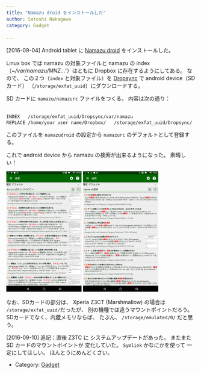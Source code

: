 ```yaml
---
title: "Namazu droid をインストールした"
author: Satoshi Nakagawa
category: Gadget

---
```


[2016-09-04]  Android tablet に
[Namazu droid](https://play.google.com/store/apps/details?id=jp.mito.namazudroid) をインストールした。

 Linux box では namazu の対象ファイルと
namazu の index
（_~/var/namazu/MNZ..._'）はともに
Dropbox に存在するようにしてある。
なので、
この２つ（`index` と対象ファイル）を
[Dropsync](https://play.google.com/store/apps/details?id=com.ttxapps.dropsync&hl=ja) で android device（SDカード）
（`/storage/exfat_uuid`）にダウンロードする。

 SD カードに
`namazu/namazurc` ファイルをつくる。
内容は次の通り：

```

INDEX	/storage/exfat_uuid/Dropsync/var/namazu
REPLACE	/home/your user name/Dropbox/	/storage/exfat_uuid/Dropsync/

```

 このファイルを `namazudroid` の設定から
`namazurc` のデフォルトとして登録する。

 これで android device から
namazu の検索が出来るようになった。
素晴しい！

<a href="/pict/2016-09-04-namazudroid-1.jpg"><img src="/pict/2016-09-04-namazudroid-1.jpg" alt="「皮肉」の検索" width="200"/></a>
<a href="/pict/2016-09-04-namazudroid-2.jpg"><img src="/pict/2016-09-04-namazudroid-2.jpg" alt="「婚資」の検索" width="200"/></a>

 なお、SDカードの部分は、
Xperia Z3CT (Marshmallow) の場合は
`/storage/exfat_uuid/`だったが、
別の機種では違うマウントポイントだろう。
SDカードでなく、内蔵メモリならば、
たぶん、
`/storage/emulated/0/` だと思う。

 [2016-09-10] 追記：直後 Z3TC に
システムアップデートがあった。
またまた SD カードのマウントポイントが
変化していた。
`Symlink` かなにかを使って
一定にしてほしい。
ほんとうにめんどくさい。

- Category: [Gadget](/categories.html#Gadget)

